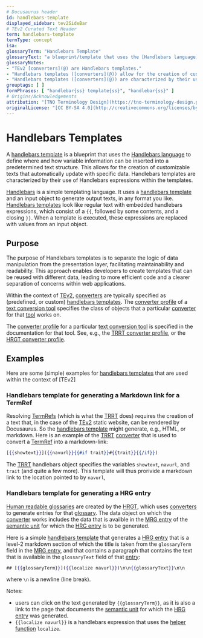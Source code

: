 ```yaml
---
# Docusaurus header
id: handlebars-template
displayed_sidebar: tev2SideBar
# TEv2 Curated Text Header
term: handlebars-template
termType: concept
isa:
glossaryTerm: "Handlebars Template"
glossaryText: "a blueprint/template that uses the [Handlebars language](https://handlebarsjs.com/guide/#what-is-handlebars) to define where and how variable information can be inserted into a predetermined text structure."
glossaryNotes:
- "TEv2 [converters](@) are Handlebars templates."
- "Handlebars templates ([converters](@)) allow for the creation of customizable texts that automatically update with specific data."
- "Handlebars templates ([converters](@)) are characterized by their use of Handlebars expressions within the templates."
grouptags: [ ]
formPhrases: [ "handlebar{ss} template{ss}", "handlebar{ss}" ]
# Origins/Acknowledgements
attribution: "[TNO Terminology Design](https://tno-terminology-design.github.io/tev2-specifications/docs)"
originalLicense: "[CC BY-SA 4.0](http://creativecommons.org/licenses/by-sa/4.0/?ref=chooser-v1)"
---
```


# Handlebars Templates

A [handlebars template](@) is a blueprint that uses the [Handlebars language](https://handlebarsjs.com/guide/#what-is-handlebars) to define where and how variable information can be inserted into a predetermined text structure. This allows for the creation of customizable texts that automatically update with specific data. Handlebars templates are characterized by their use of Handlebars expressions within the templates.

[Handlebars](https://handlebarsjs.com/guide/#what-is-handlebars) is a simple templating language. It uses a [handlebars template](@) and an input object to generate output texts, in any format you like. [Handlebars templates](@) look like regular text with embedded handlebars expressions, which consist of a `{{`, followed by some contents, and a closing `}}`. When a template is executed, these expressions are replaced with values from an input object.

## Purpose

The purpose of Handlebars templates is to separate the logic of data manipulation from the presentation layer, facilitating maintainability and readability. This approach enables developers to create templates that can be reused with different data, leading to more efficient code and a clearer separation of concerns within web applications.

Within the context of [TEv2](@), [converters](@) are typically specified as (predefined, or custom) [handlebars templates](@). The [converter profile](@) of a [text conversion tool](@) specifies the class of objects that a particular [converter](@) for that [tool](text-conversion-tool@) works on.

The [converter profile](@) for a particular [text conversion tool](@) is specified in the documentation for that tool. See, e.g., the [TRRT converter profile](/docs/specs/tools/trrt#converter-profile), or the [HRGT converter profile](/docs/specs/tools/hrgt#converter-profile).

## Examples

Here are some (simple) examples for [handlebars templates](@) that are used within the context of [TEv2]

### Handlebars template for generating a Markdown link for a TermRef

Resolving [TermRefs](@) (which is what the [TRRT](@) does) requires the creation of a text that, in the case of the [TEv2](@) static website, can be rendered by Docusaurus. So the [handlebars template](@) might generate, e.g., HTML, or markdown. Here is an example of the [TRRT](@) [converter](@) that is used to convert a [TermRef](@) into a markdown-link:

``` handlebars
[{{showtext}}]({{navurl}}{{#if trait}}#{{trait}}{{/if}})
```

The [TRRT](@) handlebars object specifies the variables `showtext`, `navurl`, and `trait` (and quite a few more). This template will thus prorivide a markdown link to the location pointed to by `navurl`, 

### Handlebars template for generating a HRG entry

[Human readable glossaries](@) are created by the [HRGT](@), which uses [converters](@) to generate entries for that [glossary](@). The data object on which the [converter](@) works includes the data that is availble in the [MRG entry](@) of the [semantic unit](@) for which the [HRG entry](@) is to be generated.

Here is a simple [handlebars template](@) that generates a [HRG entry](@) that is a level-2 markdown section of which the title is taken from the `glossaryTerm` field in the [MRG entry](@), and that contains a paragraph that contains the text that is available in the `glossaryText` field of that [entry](mrg-entry@):

``` handlebars
## [{{glossaryTerm}}]({{localize navurl}})\n\n{{glossaryText}}\n\n
```

where `\n` is a newline (line break).

Notes:
- users can click on the text generated by `{{glossaryTerm}}`, as it is also a link to the page that documents the [semantic unit](@) for which the [HRG entry](@) was generated.
- `{{localize navurl}}` is a handlebars expression that uses the [helper function](#localize@) `localize`.
